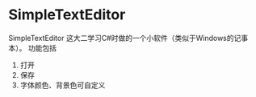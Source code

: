 # SimpleTextEditor
SimpleTextEditor
这大二学习C#时做的一个小软件（类似于Windows的记事本）。
功能包括
  1. 打开
  2. 保存
  3. 字体颜色、背景色可自定义
